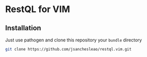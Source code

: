 # RestQL for VIM

## Installation
Just use pathogen and clone this repository your `bundle` directory

```bash
git clone https://github.com/jsanchesleao/restql.vim.git
```
